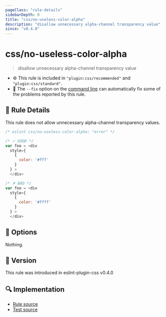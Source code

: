 ```yaml
---
pageClass: "rule-details"
sidebarDepth: 0
title: "css/no-useless-color-alpha"
description: "disallow unnecessary alpha-channel transparency value"
since: "v0.4.0"
---
```


# css/no-useless-color-alpha

> disallow unnecessary alpha-channel transparency value

- :gear: This rule is included in `"plugin:css/recommended"` and `"plugin:css/standard"`.
- :wrench: The `--fix` option on the [command line](https://eslint.org/docs/user-guide/command-line-interface#fixing-problems) can automatically fix some of the problems reported by this rule.

## :book: Rule Details

This rule does not allow unnecessary alpha-channel transparency values.

<eslint-code-block fix>

```js
/* eslint css/no-useless-color-alpha: "error" */

/* ✓ GOOD */
var foo = <div
  style={
    {
      color: '#fff'
    }
  } >
  </div>

/* ✗ BAD */
var foo = <div
  style={
    {
      color: '#ffff'
    }
  } >
  </div>
```

</eslint-code-block>

## :wrench: Options

Nothing.

## :rocket: Version

This rule was introduced in eslint-plugin-css v0.4.0

## :mag: Implementation

- [Rule source](https://github.com/ota-meshi/eslint-plugin-css/blob/main/lib/rules/no-useless-color-alpha.ts)
- [Test source](https://github.com/ota-meshi/eslint-plugin-css/blob/main/tests/lib/rules/no-useless-color-alpha.ts)
